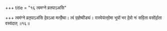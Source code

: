 +++
title = "१६ त्वमग्ने व्रतपाऽअसि"

+++
त्वम॑ग्ने व्रत॒पाऽअ॑सि दे॒वऽआ मर्त्ये॒ष्वा। त्वं य॒ज्ञेष्वीड्यः॑। रास्वेय॑त्सो॒मा भूयो॑ भर दे॒वो नः॑ सवि॒ता वसो॑र्दा॒ता वस्व॑दात् ॥१६॥